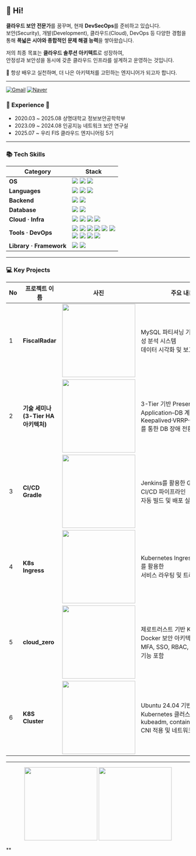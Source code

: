 ## 👋 Hi!

**클라우드 보안 전문가**를 꿈꾸며, 현재 **DevSecOps**를 준비하고 있습니다.  
보안(Security), 개발(Development), 클라우드(Cloud), DevOps 등 다양한 경험을 통해 **폭넓은 시야와 종합적인 문제 해결 능력**을 쌓아왔습니다.  

저의 최종 목표는 **클라우드 솔루션 아키텍트**로 성장하여,  
안정성과 보안성을 동시에 갖춘 클라우드 인프라를 설계하고 운영하는 것입니다.  

🚀 항상 배우고 실천하며, 더 나은 아키텍처를 고민하는 엔지니어가 되고자 합니다. 

---

[![Gmail](https://img.shields.io/badge/Gmail-EA4335.svg?style=square&logo=Gmail&logoColor=white)](mailto:comengiee852.mk@gmail.com)
[![Naver](https://img.shields.io/badge/Naver-03C75A.svg?style=square&logo=Naver&logoColor=white)](https://blog.naver.com/nn-0_0-n)


### 🌟 Experience 🌟
- 2020.03 ~ 2025.08 상명대학교 정보보안공학학부
- 2023.09 ~ 2024.08 인공지능 네트워크 보안 연구실  
- 2025.07 ~         우리 FIS 클라우드 엔지니어링 5기
---

### 📚 Tech Skills
<table>
  <thead>
    <tr>
      <th>Category</th>
      <th>Stack</th>
    </tr>
  </thead>
  <tbody>
    <tr>
      <td><strong>OS</strong></td>
      <td>
        <img src="https://img.shields.io/badge/Linux-FCC624?style=square&logo=linux&logoColor=black" />
        <img src="https://img.shields.io/badge/Windows-0078D6?style=square&logo=windows&logoColor=white" />
        <img src="https://img.shields.io/badge/Kali_Linux-557C94?style=square&logo=kalilinux&logoColor=white" />
      </td>
    </tr>
    <tr>
      <td><strong>Languages</strong></td>
      <td>
        <img src="https://img.shields.io/badge/C-A8B9CC?style=square&logo=c&logoColor=white" />
        <img src="https://img.shields.io/badge/Java-007396?style=square&logo=java&logoColor=white" />
        <img src="https://img.shields.io/badge/SQL-336791?style=square&logo=sqlite&logoColor=white" />
      </td>
    </tr>
    <tr>
      <td><strong>Backend</strong></td>
      <td>
        <img src="https://img.shields.io/badge/Spring-6DB33F?style=square&logo=spring&logoColor=white" />
        <img src="https://img.shields.io/badge/Spring_Boot-6DB33F?style=square&logo=springboot&logoColor=white" />
      </td>
    </tr>
    <tr>
      <td><strong>Database</strong></td>
      <td>
        <img src="https://img.shields.io/badge/MySQL-4479A1?style=square&logo=mysql&logoColor=white" />
        <img src="https://img.shields.io/badge/Oracle-F80000?style=square&logo=oracle&logoColor=white" />
      </td>
    </tr>
    <tr>
      <td><strong>Cloud · Infra</strong></td>
      <td>
        <img src="https://img.shields.io/badge/Docker-2496ED?style=square&logo=docker&logoColor=white" />
        <img src="https://img.shields.io/badge/VMware-607078?style=square&logo=vmware&logoColor=white" />
        <img src="https://img.shields.io/badge/Packet_Tracer-0066CC?style=square&logo=cisco&logoColor=white" />
        <img src="https://img.shields.io/badge/AWS-232F3E?style=square&logo=amazonaws&logoColor=FF9900" />
      </td>
    </tr>
    <tr>
    <td><strong>Tools · DevOps</strong></td>
    <td>
        <img src="https://img.shields.io/badge/Eclipse_IDE-2C2255?style=square&logo=eclipseide&logoColor=white" />
        <img src="https://img.shields.io/badge/Git-F05032?style=square&logo=git&logoColor=white" />
        <img src="https://img.shields.io/badge/GitHub-181717?style=square&logo=github&logoColor=white" />
        <img src="https://img.shields.io/badge/Kubernetes-326CE5?style=square&logo=kubernetes&logoColor=white" />
        <img src="https://img.shields.io/badge/Google_Colab-F9AB00?style=square&logo=googlecolab&logoColor=black" />
        <img src="https://img.shields.io/badge/ngrok-1F1E37?style=square&logo=ngrok&logoColor=FF69B4" /><br>
        <img src="https://img.shields.io/badge/Jenkins-D24939?style=square&logo=jenkins&logoColor=black" />
        <img src="https://img.shields.io/badge/Minikube-25A162?style=square&logo=minikube&logoColor=white" />
        <img src="https://img.shields.io/badge/Wireshark-1679A7?style=square&logo=wireshark&logoColor=white" />
        <img src="https://img.shields.io/badge/x64dbg-1C1C1C?style=square&logoColor=white" />
    </td>
    </tr>
    <tr>
      <td><strong>Library · Framework</strong></td>
      <td>
        <img src="https://img.shields.io/badge/OpenCV-5C3EE8?style=square&logo=opencv&logoColor=white" />
        <img src="https://img.shields.io/badge/Open5GS-0055A4?style=flat-square&logoColor=white" />
        <!-- (<img src="https://open5gs.org/assets/img/open5gs-logo-only.png" width="20" />)   --> 
      </td>
    </tr>
  </tbody>
</table>



---

### 💻 Key Projects

| No | 프로젝트 이름 | 사진 | 주요 내용 | 링크 |
|---|---|---|---|---|
| 1 | **FiscalRadar** | <img src="https://github.com/user-attachments/assets/9e27fe96-5678-437c-9621-9ed8afba0769" width="200"/> | MySQL 파티셔닝 기반 재무 건전성 분석 시스템 <br>데이터 시각화 및 보고 자동화 | [🔗](https://github.com/moonstone0514/FiscalRadar) |
| 2 | **기술 세미나 (3-Tier HA 아키텍처)** | <img src="https://github.com/user-attachments/assets/195fe755-500f-4d08-8aa9-c4c5e46c099f" width="200"/> | 3-Tier 기반 Presentation–Application–DB 계층 설계 <br>Keepalived·VRRP·Orchestrator를 통한 DB 장애 전환 구조 구현 | [🔗](https://github.com/moonstone0514/technical_seminar/blob/main/README.md) |
| 3 | **CI/CD Gradle** | <img src="https://github.com/user-attachments/assets/ef5bb2ac-f236-4134-a2b0-74cd6a5507b0" width="200"/> | Jenkins를 활용한 Gradle 기반 CI/CD 파이프라인 <br>자동 빌드 및 배포 실습 | [🔗](https://github.com/moonstone0514/CI-CD-Gradle/tree/main) |
| 4 | **K8s Ingress** | <img src="https://github.com/user-attachments/assets/4c95aa6a-5ea5-4cfe-a088-5b602f007daa" width="200"/> | Kubernetes Ingress Controller를 활용한 <br>서비스 라우팅 및 트래픽 관리 실습 | [🔗](https://github.com/moonstone0514/k8s_ingress) |
| 5 | **cloud_zero** | <img src="https://github.com/user-attachments/assets/cc4adb5a-c7b3-495c-b3d9-7b9258695a56" width="200"/> | 제로트러스트 기반 Kubernetes + Docker 보안 아키텍처 구현 <br>MFA, SSO, RBAC, IDS 등 보안 기능 포함 | [🔗](https://github.com/moonstone0514/cloud_zero) |
| 6 | **K8S Cluster** | <img src="https://github.com/user-attachments/assets/097fd6da-3726-4c64-8109-32f042b056b9" width="200"/> | Ubuntu 24.04 기반 멀티 노드 Kubernetes 클러스터 구축 <br>kubeadm, containerd, Calico CNI 적용 및 네트워크 설정 | [🔗](https://github.com/moonstone0514/K8S_Cluster) |


 

---
<p align="center">
  <img src="https://github-readme-stats.vercel.app/api/top-langs/?username=moonstone0514&layout=donut&show_icons=true&hide_border=true&bg_color=FFFFF&icon_color=DDDDFF&text_color=2F4F4F&title_color=DDBBDD&count_private=true&exclude_repo=Face-Transfer-Application" height="200" />
  <img src="https://github-readme-stats.vercel.app/api?username=moonstone0514&show_icons=true&theme=buefy&hide_border=true&bg_color=FFFFF&icon_color=DDDDFF&text_color=2F4F4F&title_color=BBBBDD&count_private=true" height="200" />
</p>
**
